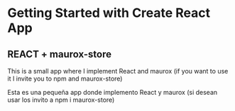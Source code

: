 # Getting Started with Create React App

## REACT + maurox-store

This is a small app where I implement React and maurox (if you want to use it I invite you to npm and maurox-store)

Esta es una pequeña app donde implemento React y maurox (si desean usar los invito a npm i maurox-store)
